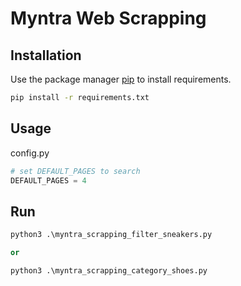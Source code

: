 # Myntra Web Scrapping

## Installation

Use the package manager [pip](https://pip.pypa.io/en/stable/) to install requirements.

```bash
pip install -r requirements.txt
```

## Usage
config.py
```python
# set DEFAULT_PAGES to search
DEFAULT_PAGES = 4

```

## Run

```python
python3 .\myntra_scrapping_filter_sneakers.py

or

python3 .\myntra_scrapping_category_shoes.py   
```